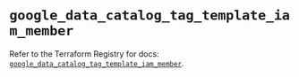 # `google_data_catalog_tag_template_iam_member`

Refer to the Terraform Registry for docs: [`google_data_catalog_tag_template_iam_member`](https://registry.terraform.io/providers/hashicorp/google-beta/5.17.0/docs/resources/google_data_catalog_tag_template_iam_member).
